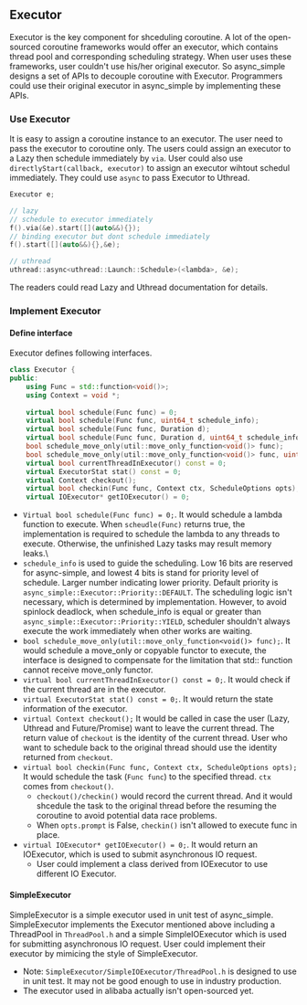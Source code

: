 ## Executor

Executor is the key component for shceduling coroutine. A lot of the open-sourced coroutine frameworks would offer an executor, which contains thread pool and corresponding scheduling strategy. When user uses these frameworks, user couldn't use his/her original executor. So async_simple designs a set of APIs to decouple coroutine with Executor. Programmers could use their original executor in async_simple by implementing these APIs.

### Use Executor

It is easy to assign a coroutine instance to an executor. The user need to pass the executor to coroutine only. The users could assign an executor to a Lazy then schedule immediately by `via`. User could also use `directlyStart(callback, executor)` to assign an executor wihtout schedul immediately. They could use `async` to pass Executor to Uthread.

```cpp
Executor e;

// lazy
// schedule to executor immediately
f().via(&e).start([](auto&&){});
// binding executor but dont schedule immediately
f().start([](auto&&){},&e);

// uthread
uthread::async<uthread::Launch::Schedule>(<lambda>, &e);
```

The readers could read Lazy and Uthread documentation for details.

### Implement Executor
#### Define interface

Executor defines following interfaces.

```cpp
class Executor {
public:
    using Func = std::function<void()>;
    using Context = void *;
    
    virtual bool schedule(Func func) = 0;
    virtual bool schedule(Func func, uint64_t schedule_info);
    virtual bool schedule(Func func, Duration d);
    virtual bool schedule(Func func, Duration d, uint64_t schedule_info);
    bool schedule_move_only(util::move_only_function<void()> func);
    bool schedule_move_only(util::move_only_function<void()> func, uint64_t schedule_info);
    virtual bool currentThreadInExecutor() const = 0;
    virtual ExecutorStat stat() const = 0;
    virtual Context checkout();
    virtual bool checkin(Func func, Context ctx, ScheduleOptions opts);
    virtual IOExecutor* getIOExecutor() = 0;
```

- `Virtual bool schedule(Func func) = 0;`. It would schedule a lambda function to execute. When `scheudle(Func)` returns true, the implementation is required to schedule the lambda to any threads to execute. Otherwise, the unfinished Lazy tasks may result memory leaks.\
- `schedule_info` is used to guide the scheduling. Low 16 bits are reserved for async-simple, and lowest 4 bits is stand for priority level of schedule. Larger number indicating lower priority. Default priority is `async_simple::Executor::Priority::DEFAULT`. The scheduling logic isn't necessary, which is determined by implementation. However, to avoid spinlock deadlock, when schedule_info is equal or greater than `async_simple::Executor::Priority::YIELD`, scheduler shouldn't always execute the work immediately when other works are waiting.
- `bool schedule_move_only(util::move_only_function<void()> func);`. It would schedule a move_only or copyable functor to execute, the interface is designed to compensate for the limitation that std:: function cannot receive move_only functor.
- `virtual bool currentThreadInExecutor() const = 0;`. It would check if the current thread are in the executor.
- `virtual ExecutorStat stat() const = 0;`. It would return the state information of the executor.
- `virtual Context checkout();` It would be called in case the user (Lazy, Uthread and Future/Promise) want to leave the current thread. The return value of `checkout` is the identity of the current thread. User who want to schedule back to the original thread should use the identity returned from `checkout`.
- `virtual bool checkin(Func func, Context ctx, ScheduleOptions opts);` It would schedule the task (`Func func`) to the specified thread. `ctx` comes from `checkout()`.
    - `checkout()/checkin()` would record the current thread. And it would shcedule the task to the original thread before the resuming the coroutine to avoid potential data race problems.
    - When `opts.prompt` is False, `checkin()` isn't allowed to execute func in place.
- `virtual IOExecutor* getIOExecutor() = 0;`. It would return an IOExecutor, which is used to submit asynchronous IO request.
    - User could implement a class derived from IOExecutor to use different IO Executor.

#### SimpleExecutor

SimpleExecutor is a simple executor used in unit test of async_simple. SimpleExecutor implements the Executor mentioned above including a ThreadPool in `ThreadPool.h` and a simple SimpleIOExecutor which is used for submitting asynchronous IO request. User could implement their executor by mimicing the style of SimpleExecutor.

- Note: `SimpleExecutor/SimpleIOExecutor/ThreadPool.h` is designed to use in unit test. It may not be good enough to use in industry production.
- The executor used in alibaba actually isn't open-sourced yet.
